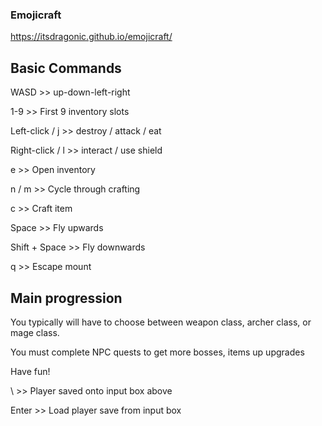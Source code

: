### Emojicraft

https://itsdragonic.github.io/emojicraft/

## Basic Commands

WASD >> up-down-left-right

1-9 >> First 9 inventory slots

Left-click / j >> destroy / attack / eat

Right-click / l >> interact / use shield

e >> Open inventory

n / m >> Cycle through crafting

c >> Craft item

Space >> Fly upwards

Shift + Space >> Fly downwards

q >> Escape mount

## Main progression

You typically will have to choose between weapon class, archer class, or mage class.

You must complete NPC quests to get more bosses, items up upgrades

Have fun!

\ >> Player saved onto input box above

Enter >> Load player save from input box

